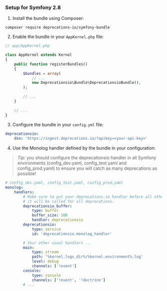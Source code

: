 ### Setup for Symfony 2.8

1. Install the bundle using Composer:

```
composer require deprecations-io/symfony-bundle
```

2. Enable the bundle in your `AppKernel.php` file:

```php
// app/AppKernel.php

class AppKernel extends Kernel
{
    public function registerBundles()
    {
        $bundles = array(
            // ...
            new Deprecationsio\Bundle\DeprecationsioBundle(),
        );
        
        // ...
    }
    
    // ...
}
```

3. Configure the bundle in your `config.yml` file:

```yaml
deprecationsio:
    dsn: 'https://ingest.deprecations.io/?apikey=<your-api-key>'
```

4. Use the Monolog handler defined by the bundle in your configuration:

> *Tip*: you should configure the deprecationsio handler in all Symfony environments
> (config_dev.yaml, config_test.yaml and config_prod.yaml) to ensure you will catch 
> as many deprecations as possible!

```yaml
# config_dev.yaml, config_test.yaml, config_prod.yaml
monolog:
    handlers:
        # Make sure to put your deprecations.io handler before all other handlers to be certain 
        # it will be called for all deprecations.
        deprecationsio_buffer:
            type: buffer
            buffer_size: 100
            handler: deprecationsio
        deprecationsio:
            type: service
            id: 'deprecationsio.monolog_handler'

        # Your other usual handlers ...
        main:
            type: stream
            path: '%kernel.logs_dir%/%kernel.environment%.log'
            level: debug
            channels: ['!event']
        console:
            type: console
            channels: ['!event', '!doctrine']
        # ...
```
